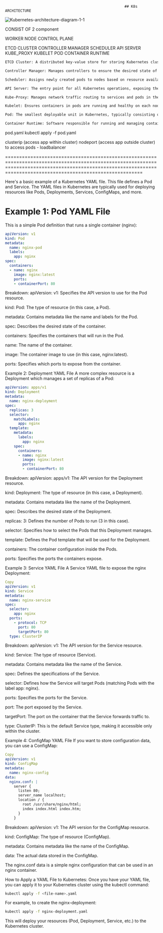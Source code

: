                                                            ## K8s ARCHITECTURE
![Kubernetes-architecture-diagram-1-1](https://github.com/user-attachments/assets/eb043f56-0b83-4f36-b74c-f8f6c7292188)

CONSIST OF 2 component

WORKER NODE 
CONTROL PLANE

ETCD CLUSTER
CONTROLLER MANAGER
SCHEDULER
API SERVER
KUBE_PROXY
KUBELET
POD
CONTAINER RUNTIME

```bash
ETCD Cluster: A distributed key-value store for storing Kubernetes cluster data.

Controller Manager: Manages controllers to ensure the desired state of the cluster (e.g., scaling, healing).

Scheduler: Assigns newly created pods to nodes based on resource availability.

API Server: The entry point for all Kubernetes operations, exposing the Kubernetes API.

Kube-Proxy: Manages network traffic routing to services and pods in the cluster.

Kubelet: Ensures containers in pods are running and healthy on each node.

Pod: The smallest deployable unit in Kubernetes, typically consisting of one or more containers.

Container Runtime: Software responsible for running and managing containers (e.g., Docker, containerd).
```
pod.yaml
kubectl apply -f pod.yaml

clusterip (access app within cluster)
nodeport (access app outside cluster)
to access pods - loadbalancer

===================================================================================================================================================================================================================


Here's a basic example of a Kubernetes YAML file. This file defines a Pod and Service. The YAML files in Kubernetes are typically used for deploying resources like Pods, Deployments, Services, ConfigMaps, and more.

# Example 1: Pod YAML File
This is a simple Pod definition that runs a single container (nginx):

```yaml
apiVersion: v1
kind: Pod
metadata:
  name: nginx-pod
  labels:
    app: nginx
spec:
  containers:
  - name: nginx
    image: nginx:latest
    ports:
    - containerPort: 80
```
Breakdown:
apiVersion: v1: Specifies the API version to use for the Pod resource.

kind: Pod: The type of resource (in this case, a Pod).

metadata: Contains metadata like the name and labels for the Pod.

spec: Describes the desired state of the container.

containers: Specifies the containers that will run in the Pod.

name: The name of the container.

image: The container image to use (in this case, nginx:latest).

ports: Specifies which ports to expose from the container.

Example 2: Deployment YAML File
A more complex resource is a Deployment which manages a set of replicas of a Pod:

```yaml
apiVersion: apps/v1
kind: Deployment
metadata:
  name: nginx-deployment
spec:
  replicas: 3
  selector:
    matchLabels:
      app: nginx
  template:
    metadata:
      labels:
        app: nginx
    spec:
      containers:
      - name: nginx
        image: nginx:latest
        ports:
        - containerPort: 80
```
Breakdown:
apiVersion: apps/v1: The API version for the Deployment resource.

kind: Deployment: The type of resource (in this case, a Deployment).

metadata: Contains metadata like the name of the Deployment.

spec: Describes the desired state of the Deployment.

replicas: 3: Defines the number of Pods to run (3 in this case).

selector: Specifies how to select the Pods that this Deployment manages.

template: Defines the Pod template that will be used for the Deployment.

containers: The container configuration inside the Pods.

ports: Specifies the ports the containers expose.

Example 3: Service YAML File
A Service YAML file to expose the nginx Deployment:

```yaml
Copy
apiVersion: v1
kind: Service
metadata:
  name: nginx-service
spec:
  selector:
    app: nginx
  ports:
    - protocol: TCP
      port: 80
      targetPort: 80
  type: ClusterIP
```
Breakdown:
apiVersion: v1: The API version for the Service resource.

kind: Service: The type of resource (Service).

metadata: Contains metadata like the name of the Service.

spec: Defines the specifications of the Service.

selector: Defines how the Service will target Pods (matching Pods with the label app: nginx).

ports: Specifies the ports for the Service.

port: The port exposed by the Service.

targetPort: The port on the container that the Service forwards traffic to.

type: ClusterIP: This is the default Service type, making it accessible only within the cluster.

Example 4: ConfigMap YAML File
If you want to store configuration data, you can use a ConfigMap:

```yaml
Copy
apiVersion: v1
kind: ConfigMap
metadata:
  name: nginx-config
data:
  nginx.conf: |
    server {
      listen 80;
      server_name localhost;
      location / {
        root /usr/share/nginx/html;
        index index.html index.htm;
      }
    }
```
Breakdown:
apiVersion: v1: The API version for the ConfigMap resource.

kind: ConfigMap: The type of resource (ConfigMap).

metadata: Contains metadata like the name of the ConfigMap.

data: The actual data stored in the ConfigMap.

The nginx.conf data is a simple nginx configuration that can be used in an nginx container.

How to Apply a YAML File to Kubernetes:
Once you have your YAML file, you can apply it to your Kubernetes cluster using the kubectl command:

```bash
kubectl apply -f <file-name>.yaml
```
For example, to create the nginx-deployment:

```bash
kubectl apply -f nginx-deployment.yaml
```

This will deploy your resources (Pod, Deployment, Service, etc.) to the Kubernetes cluster.
